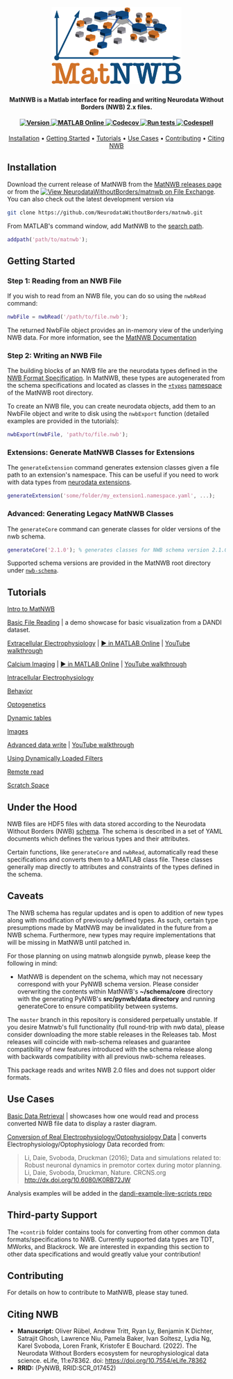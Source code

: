 <h1 align="center">
  <br>
  <a href="logo/logo_matnwb_small.png"><img src="logo/logo_matnwb.png" alt="MatNWB Logo" width="300"></a>
</h1>

<h4 align="center">MatNWB is a  Matlab interface for reading and writing Neurodata Without Borders (NWB) 2.x files.</h4>

<h4 align="center">
  <a href="https://github.com/NeurodataWithoutBorders/matnwb/releases/latest">
    <img src="https://img.shields.io/github/v/release/NeurodataWithoutBorders/matnwb?label=version" alt="Version">
  </a>
  <a href="https://matlab.mathworks.com/open/github/v1?repo=NeurodataWithoutBorders/matnwb&file=tutorials/basicUsage.mlx">
    <img src="https://www.mathworks.com/images/responsive/global/open-in-matlab-online.svg" alt="MATLAB Online">
  </a>
  <a href="https://codecov.io/gh/NeurodataWithoutBorders/matnwb">
    <img src="https://codecov.io/gh/NeurodataWithoutBorders/matnwb/branch/master/graph/badge.svg?token=apA7F24NsO" alt="Codecov">
  </a>
   <a href="https://github.com/NeurodataWithoutBorders/matnwb/actions/workflows/run_tests.yml?query=event%3Apush+branch%3Amaster">
   <img src="https://github.com/NeurodataWithoutBorders/matnwb/actions/workflows/run_tests.yml/badge.svg?branch=master" alt="Run tests">
  </a>
   <a href="https://github.com/NeurodataWithoutBorders/matnwb/actions/workflows/run_codespell.yml?query=event%3Apush+branch%3Amaster">
   <img src="https://github.com/NeurodataWithoutBorders/matnwb/actions/workflows/run_codespell.yml/badge.svg?branch=master" alt="Codespell">
  </a>
</h4>

<p align="center">
  <a href="#installation">Installation</a> •
  <a href="#getting-started">Getting Started</a> •
  <a href="#tutorials">Tutorials</a> •
  <a href="#use-cases">Use Cases</a> •
  <a href="#contributing">Contributing</a> •
  <a href="#citing-nwb">Citing NWB</a>
</p>


## Installation

Download the current release of MatNWB from the [MatNWB releases page](https://github.com/NeurodataWithoutBorders/matnwb/releases) or from the [![View NeurodataWithoutBorders/matnwb on File Exchange](https://www.mathworks.com/matlabcentral/images/matlab-file-exchange.svg)](https://www.mathworks.com/matlabcentral/fileexchange/67741-neurodatawithoutborders-matnwb). You can also check out the latest development version via 

```bash
git clone https://github.com/NeurodataWithoutBorders/matnwb.git
```
From MATLAB's command window, add MatNWB to the [search path](https://www.mathworks.com/help/matlab/matlab_env/what-is-the-matlab-search-path.html).
```matlab
addpath('path/to/matnwb');
```

## Getting Started

### Step 1: Reading from an NWB File

If you wish to read from an NWB file, you can do so using the `nwbRead` command:
```matlab
nwbFile = nwbRead('/path/to/file.nwb');
```

The returned NwbFile object provides an in-memory view of the underlying NWB data. For more information, see the [MatNWB Documentation](https://matnwb.readthedocs.io/en/latest/pages/getting_started/file_read.html#reading-with-matnwb)

### Step 2: Writing an NWB File
The building blocks of an NWB file are the neurodata types defined in the [NWB Format Specification](https://nwb-schema.readthedocs.io/en/latest/). In MatNWB, these types are autogenerated from the schema specifications and located as classes in the [`+types`](https://github.com/NeurodataWithoutBorders/matnwb/tree/update-readme-2024/%2Btypes) [namespace](https://www.mathworks.com/help/matlab/matlab_oop/scoping-classes-with-packages.html) of the MatNWB root directory. 

To create an NWB file, you can create neurodata objects, add them to an NwbFile object and write to disk using the `nwbExport` function (detailed examples are provided in the tutorials):
```matlab
nwbExport(nwbFile, 'path/to/file.nwb');
```

### Extensions: Generate MatNWB Classes for Extensions

The `generateExtension` command generates extension classes given a file path to an extension's namespace. This can be useful if you need to work with data types from [neurodata extensions](https://nwb-extensions.github.io).

```matlab
generateExtension('some/folder/my_extension1.namespace.yaml', ...);
```

### Advanced: Generating Legacy MatNWB Classes

The `generateCore` command can generate classes for older versions of the nwb schema.

```matlab
generateCore('2.1.0'); % generates classes for NWB schema version 2.1.0
```

Supported schema versions are provided in the MatNWB root directory under [`nwb-schema`](https://github.com/NeurodataWithoutBorders/matnwb/tree/update-readme-2024/nwb-schema).

## Tutorials

[Intro to MatNWB](https://neurodatawithoutborders.github.io/matnwb/tutorials/html/intro.html)

[Basic File Reading](https://neurodatawithoutborders.github.io/matnwb/tutorials/html/read_demo.html) | a demo showcase for basic visualization from a DANDI dataset.

[Extracellular Electrophysiology](https://neurodatawithoutborders.github.io/matnwb/tutorials/html/ecephys.html) | 
[▶️ in MATLAB Online](https://matlab.mathworks.com/open/github/v1?repo=NeurodataWithoutBorders/matnwb&file=tutorials/ecephys.mlx) | 
[YouTube walkthrough](https://www.youtube.com/watch?v=W8t4_quIl1k&ab_channel=NeurodataWithoutBorders)

[Calcium Imaging](https://neurodatawithoutborders.github.io/matnwb/tutorials/html/ophys.html) | 
<a href="https://matlab.mathworks.com/open/github/v1?repo=NeurodataWithoutBorders/matnwb&file=tutorials/ophys.mlx" target="_blank">▶️ in MATLAB Online</a> | 
[YouTube walkthrough](https://www.youtube.com/watch?v=OBidHdocnTc&ab_channel=NeurodataWithoutBorders)

[Intracellular Electrophysiology](https://neurodatawithoutborders.github.io/matnwb/tutorials/html/icephys.html)

[Behavior](https://neurodatawithoutborders.github.io/matnwb/tutorials/html/behavior.html)

[Optogenetics](https://neurodatawithoutborders.github.io/matnwb/tutorials/html/ogen.html)

[Dynamic tables](https://neurodatawithoutborders.github.io/matnwb/tutorials/html/dynamic_tables.html)

[Images](https://neurodatawithoutborders.github.io/matnwb/tutorials/html/images.html)

[Advanced data write](https://neurodatawithoutborders.github.io/matnwb/tutorials/html/dataPipe.html)  | [YouTube walkthrough](https://www.youtube.com/watch?v=PIE_F4iVv98&ab_channel=NeurodataWithoutBorders)

[Using Dynamically Loaded Filters](https://neurodatawithoutborders.github.io/matnwb/tutorials/html/dynamically_loaded_filters.html)

[Remote read](https://neurodatawithoutborders.github.io/matnwb/tutorials/html/remote_read.html)

[Scratch Space](https://neurodatawithoutborders.github.io/matnwb/tutorials/html/scratch.html)


## Under the Hood

NWB files are HDF5 files with data stored according to the Neurodata Without Borders (NWB) [schema](https://github.com/NeurodataWithoutBorders/nwb-schema/tree/dev/core). The schema is described in a set of YAML documents  which defines the various types and their attributes.

Certain functions, like `generateCore` and `nwbRead`, automatically read these specifications and converts them to a MATLAB class file. These classes generally map directly to attributes and constraints of the types defined in the schema.


## Caveats

The NWB schema has regular updates and is open to addition of new types along with modification of previously defined types. As such, certain type presumptions made by MatNWB may be invalidated in the future from a NWB schema. Furthermore, new types may require implementations that will be missing in MatNWB until patched in.

For those planning on using matnwb alongside pynwb, please keep the following in mind:
 - MatNWB is dependent on the schema, which may not necessary correspond with your PyNWB schema version.  Please consider overwriting the contents within MatNWB's **~/schema/core** directory with the generating PyNWB's **src/pynwb/data directory** and running generateCore to ensure compatibility between systems.
 
The `master` branch in this repository is considered perpetually unstable. If you desire Matnwb's full functionality (full round-trip with nwb data), please consider downloading the more stable releases in the Releases tab. Most releases will coincide with nwb-schema releases and guarantee compatibility of new features introduced with the schema release along with backwards compatibility with all previous nwb-schema releases.

This package reads and writes NWB 2.0 files and does not support older formats.

## Use Cases

[Basic Data Retrieval](https://neurodatawithoutborders.github.io/matnwb/tutorials/html/basicUsage.html)
| showcases how one would read and process converted NWB file data to display a raster diagram.

[Conversion of Real Electrophysiology/Optophysiology Data](https://neurodatawithoutborders.github.io/matnwb/tutorials/html/convertTrials.html)
| converts Electrophysiology/Optophysiology Data recorded from:
>Li, Daie, Svoboda, Druckman (2016); Data and simulations related to: Robust neuronal dynamics in premotor cortex during motor planning. Li, Daie, Svoboda, Druckman, Nature. CRCNS.org
http://dx.doi.org/10.6080/K0RB72JW

Analysis examples will be added in the [dandi-example-live-scripts repo](https://github.com/NeurodataWithoutBorders/dandi-example-live-scripts)

## Third-party Support
The `+contrib` folder contains tools for converting from other common data formats/specifications to NWB. Currently supported data types are TDT, MWorks, and Blackrock. We are interested in expanding this section to other data specifications and would greatly value your contribution!

## Contributing
For details on how to contribute to MatNWB, please stay tuned.

## Citing NWB

* **Manuscript:** Oliver Rübel, Andrew Tritt, Ryan Ly, Benjamin K Dichter, Satrajit Ghosh, Lawrence Niu, Pamela Baker, Ivan Soltesz, Lydia Ng, Karel Svoboda, Loren Frank, Kristofer E Bouchard. (2022). The Neurodata Without Borders ecosystem for neurophysiological data science. eLife, 11:e78362. doi: https://doi.org/10.7554/eLife.78362
* **RRID:** (PyNWB, RRID:SCR_017452)

